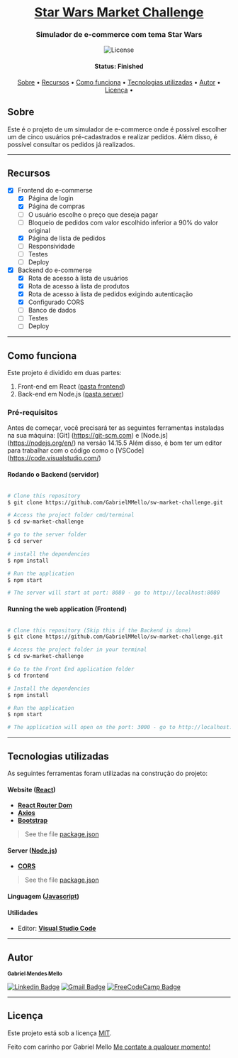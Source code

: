 <h1 align="center">
   <a href="#"> Star Wars Market Challenge </a>
</h1>

<h3 align="center">
    Simulador de e-commerce com tema Star Wars
</h3>

<p align="center">
   <img alt="License" src="https://img.shields.io/badge/license-MIT-brightgreen">
</p>


<h4 align="center"> 
	 Status: Finished
</h4>

<p align="center">
 <a href="#sobre">Sobre</a> •
 <a href="#recursos">Recursos</a> •
 <a href="#como-funciona">Como funciona</a> • 
 <a href="#tecnologias-utilizadas">Tecnologias utilizadas</a> • 
 <a href="#autor">Autor</a> • 
 <a href="#licença">Licença</a> •
</p>


## Sobre

Este é o projeto de um simulador de e-commerce onde é possível escolher um de cinco usuários pré-cadastrados e realizar pedidos. Além disso, é possível consultar os pedidos já realizados.

---

## Recursos

- [x] Frontend do e-commerse
   - [x] Página de login
   - [x] Página de compras
    - [ ] O usuário escolhe o preço que deseja pagar
    - [ ] Bloqueio de pedidos com valor escolhido inferior a 90% do valor original
   - [x] Página de lista de pedidos
   - [ ] Responsividade
   - [ ] Testes
   - [ ] Deploy

- [x] Backend do e-commerse
   - [x] Rota de acesso à lista de usuários
   - [x] Rota de acesso à lista de produtos
   - [x] Rota de acesso à lista de pedidos exigindo autenticação
   - [x] Configurado CORS
   - [ ] Banco de dados
   - [ ] Testes
   - [ ] Deploy

---

## Como funciona

Este projeto é dividido em duas partes:
1. Front-end em React ([pasta frontend](https://github.com/GabrielMMello/sw-market-challenge/tree/main/frontend))
2. Back-end em Node.js ([pasta server](https://github.com/GabrielMMello/sw-market-challenge/tree/main/server))

### Pré-requisitos

Antes de começar, você precisará ter as seguintes ferramentas instaladas na sua máquina:
[Git] (https://git-scm.com) e [Node.js] (https://nodejs.org/en/) na versão 14.15.5
Além disso, é bom ter um editor para trabalhar com o código como o [VSCode] (https://code.visualstudio.com/)

#### Rodando o Backend (servidor)

```bash

# Clone this repository
$ git clone https://github.com/GabrielMMello/sw-market-challenge.git

# Access the project folder cmd/terminal
$ cd sw-market-challenge

# go to the server folder
$ cd server

# install the dependencies
$ npm install

# Run the application
$ npm start

# The server will start at port: 8080 - go to http://localhost:8080

```


#### Running the web application (Frontend)

```bash

# Clone this repository (Skip this if the Backend is done)
$ git clone https://github.com/GabrielMMello/sw-market-challenge.git

# Access the project folder in your terminal
$ cd sw-market-challenge

# Go to the Front End application folder
$ cd frontend

# Install the dependencies
$ npm install

# Run the application
$ npm start

# The application will open on the port: 3000 - go to http://localhost:3000

```

---

## Tecnologias utilizadas

As seguintes ferramentas foram utilizadas na construção do projeto:

#### **Website**  ([React](https://reactjs.org/))

-   **[React Router Dom](https://github.com/ReactTraining/react-router/tree/master/packages/react-router-dom)**
-   **[Axios](https://github.com/axios/axios)**
-   **[Bootstrap](https://getbootstrap.com/docs/5.0/getting-started/introduction/)**

> See the file  [package.json](https://github.com/GabrielMMello/sw-market-challenge/blob/main/frontend/package.json)

#### **Server**  ([Node.js](https://nodejs.org/en/))

-   **[CORS](https://expressjs.com/en/resources/middleware/cors.html)**

> See the file  [package.json](https://github.com/GabrielMMello/sw-market-challenge/blob/main/server/package.json)

#### **Linguagem**  ([Javascript](https://developer.mozilla.org/pt-BR/docs/Web/JavaScript))

#### **Utilidades**

-   Editor:  **[Visual Studio Code](https://code.visualstudio.com/)**


---

## Autor

<a href="https://www.linkedin.com/in/gabriel-mendes-mello/">
 <sub><b>Gabriel Mendes Mello</b></sub>
 <br />

[![Linkedin Badge](https://img.shields.io/badge/-Gabriel-blue?style=flat-square&logo=Linkedin&logoColor=white&link=https://www.linkedin.com/in/gabriel-mendes-mello/)](https://www.linkedin.com/in/gabriel-mendes-mello/) 
[![Gmail Badge](https://img.shields.io/badge/-gabrielmendesmello@gmail.com-c14438?style=flat-square&logo=Gmail&logoColor=white&link=mailto:gabrielmendesmello@gmail.com)](mailto:gabrielmendesmello@gmail.com)
[![FreeCodeCamp Badge](https://img.shields.io/badge/-Gabriel-black?style=flat-square&logo=freecodecamp&logoColor=white&link=https://www.freecodecamp.org/gabrielmmello)](https://www.freecodecamp.org/gabrielmmello)

---

## Licença

Este projeto está sob a licença [MIT](./LICENSE).

Feito com carinho por Gabriel Mello
[Me contate a qualquer momento!](https://www.linkedin.com/in/gabriel-mendes-mello/)

